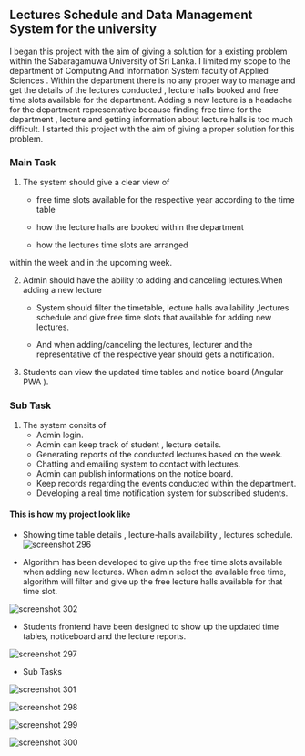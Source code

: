 Lectures Schedule and Data Management System for the university
---------------------------------------------------------------------------

I began this project with the aim of giving a solution for a existing problem within the Sabaragamuwa University of Sri Lanka. I limited my scope to the  department of Computing And Information System faculty of Applied Sciences . Within the department there is no any proper way to manage and get the details of the lectures conducted , lecture halls booked and free time slots available for the department. Adding  a new lecture is a headache for the department representative because finding free time for the department , lecture and getting information about lecture halls is too much difficult. I started this project with the aim of giving a proper solution for this problem.
###  Main Task

1. The system should give a clear view of 
      - free time slots available for the respective year according to the time table 
  
      - how the lecture halls are booked within the department 

      - how the lectures time slots are arranged

within the week and in the upcoming week.

2. Admin should have the ability to adding and canceling lectures.When adding a new lecture

     - System should filter the timetable, lecture halls availability ,lectures schedule   and   give free time slots that available for adding new lectures.
  
     - And when adding/canceling  the lectures, lecturer and the representative of the respective year should  gets a notification.

3. Students can view the updated time tables and notice board (Angular PWA ).

### Sub Task
1. The system consits of
    - Admin login.
    - Admin can keep track of student , lecture details.
    - Generating reports of the conducted lectures based on the week.
    - Chatting and emailing system to contact with lectures.
    - Admin can publish informations on the notice board.
    - Keep records regarding the events conducted within the department.
    - Developing a real time notification system for subscribed students.


#### This is how my project look like

- Showing time table details , lecture-halls availability , lectures schedule.
![screenshot 296](https://user-images.githubusercontent.com/23623253/46484000-8326e480-c816-11e8-895f-75f360b9ce49.png)

- Algorithm has been developed to give up the free time slots available when adding new lectures. When admin select the available free time, algorithm will filter and give up the free lecture halls available for that time slot.

![screenshot 302](https://user-images.githubusercontent.com/23623253/46484341-37286f80-c817-11e8-8c2d-ccc4165d1acc.png)

- Students frontend have been designed to show up the updated time tables, noticeboard and the lecture reports.

![screenshot 297](https://user-images.githubusercontent.com/23623253/46484001-83bf7b00-c816-11e8-9895-532437b26618.png)

- Sub Tasks

![screenshot 301](https://user-images.githubusercontent.com/23623253/46484009-84581180-c816-11e8-93b5-1aff2562c46e.png)

![screenshot 298](https://user-images.githubusercontent.com/23623253/46484003-83bf7b00-c816-11e8-8697-a4a50b563034.png)

![screenshot 299](https://user-images.githubusercontent.com/23623253/46484007-83bf7b00-c816-11e8-9465-46f4fd9a1f97.png)

![screenshot 300](https://user-images.githubusercontent.com/23623253/46484008-84581180-c816-11e8-91ca-d83bb234bfac.png)






